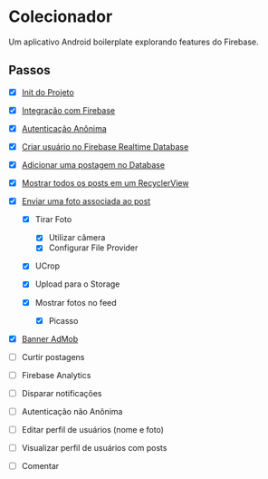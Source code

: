 # Colecionador
Um aplicativo Android boilerplate explorando features do Firebase.

## Passos

- [x] [Init do Projeto](https://github.com/thehecht/colecionador/commit/cd238b1719decdcc361ddd0741156de4faf5ffcf)

- [x] [Integração com Firebase](https://github.com/thehecht/colecionador/commit/d2054da7065917c5081b51ae45f59a2ea770a4f3)

- [x] [Autenticação Anônima](https://github.com/thehecht/colecionador/commit/d52442b277fb28b29e70d4edaedb4c7f187e4a75)

- [x] [Criar usuário no Firebase Realtime Database](https://github.com/thehecht/colecionador/commit/8a802fdacad013458bea8fdb5ebabfd7489ec3fd)

- [x] [Adicionar uma postagem no Database](https://github.com/thehecht/colecionador/commit/bdd55e0f75c254fffda497807dd8424cbafd44aa)

- [x] [Mostrar todos os posts em um RecyclerView](https://github.com/thehecht/colecionador/commit/8c0f5b85baad314b51b6f90344166f746ef396a0)

- [x] [Enviar uma foto associada ao post](https://github.com/thehecht/colecionador/commit/796a33e2330dd1f4610a652bbff2368ad8d3deb3)

  - [x] Tirar Foto
  
    - [x] Utilizar câmera
    
    - [x] Configurar File Provider
  
  - [x] UCrop
  
  - [x] Upload para o Storage
  
  - [x] Mostrar fotos no feed
    
    - [x] Picasso

- [x] [Banner AdMob](https://github.com/thehecht/colecionador/commit/045042455f9984c9b5e968f4025960e5d8f7737d)

- [ ] Curtir postagens

- [ ] Firebase Analytics

- [ ] Disparar notificações

- [ ] Autenticação não Anônima

- [ ] Editar perfil de usuários (nome e foto)

- [ ] Visualizar perfil de usuários com posts

- [ ] Comentar
